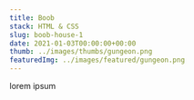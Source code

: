 ```yaml
---
title: Boob
stack: HTML & CSS
slug: boob-house-1
date: 2021-01-03T00:00:00+00:00
thumb: ../images/thumbs/gungeon.png
featuredImg: ../images/featured/gungeon.png
---
```


lorem ipsum
